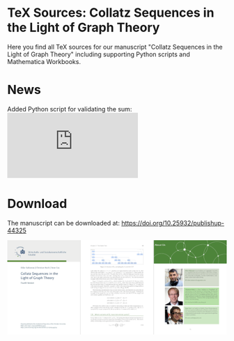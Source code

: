 # TeX Sources: Collatz Sequences in the Light of Graph Theory

Here you find all TeX sources for our manuscript "Collatz Sequences in the Light of Graph Theory" including supporting Python scripts and Mathematica Workbooks.

# News
Added Python script for validating the sum:
![equation](http://www.sciweavers.org/tex2img.php?eq=%5Csum_%7Bi%3D1%7D%5E%7Bn%7D%5Cfrac%7B2%5E%7B%5Calpha_1%2B%5Cldots%2B%5Calpha_i%7D%7D%7B3%5Eiv_1%2B%5Csum_%7Bj%3D1%7D%5E%7Bi%7D3%5E%7Bj-1%7D2%5E%7B%5Calpha_1%2B%5Cldots%2B%5Calpha_n-%5Csum_%7Bl%3Ei-j%7D%5Calpha_l%7D%7D&bc=White&fc=Black&im=jpg&fs=12&ff=arev&edit=0)

# Download
The manuscript can be downloaded at:
https://doi.org/10.25932/publishup-44325

<img src="img/book.png" />


